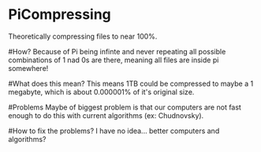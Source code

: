 # PiCompressing
Theoretically compressing files to near 100%.

#How?
Because of Pi being infinte and never repeating all possible combinations of 1 nad 0s are there, meaning all files are inside pi somewhere!

#What does this mean?
This means 1TB could be compressed to maybe a 1 megabyte, which is about 0.000001% of it's original size.

#Problems
Maybe of biggest problem is that our computers are not fast enough to do this with current algorithms (ex: Chudnovsky).

#How to fix the problems?
I have no idea... better computers and algorithms?
